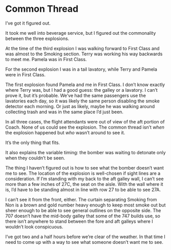 # Common Thread

I’ve got it figured out.

It took me well into beverage service, but I figured out the commonality between the three explosions.

At the time of the third explosion I was walking forward to First Class and was almost to the Smoking section.
Terry was working his way backwards to meet me.
Pamela was in First Class.

For the second explosion I was in a tail lavatory, while Terry and Pamela were in First Class.

The first explosion found Pamela and me in First Class.
I don’t know exactly where Terry was, but I had a good guess: the galley or a lavatory.
I can’t prove it, but it’s probable.
We’ve had the same passengers use the lavatories each day, so it was likely the same person disabling the smoke detector each morning.
Or just as likely, maybe he was walking around collecting trash and was in the same place I’d just been.

In all three cases, the flight attendants were out of view of the aft portion of Coach.
None of us could see the explosion.
The common thread isn’t _when_ the explosion happened but _who_ wasn’t around to see it.

It’s the only thing that fits.

It also explains the variable timing: the bomber was waiting to detonate only when they couldn’t be seen.

The thing I haven’t figured out is how to see what the bomber doesn’t want me to see.
The location of the explosion is well-chosen if sight lines are a consideration.
If I’m standing with my back to the aft galley wall, I can’t see more than a few inches of 27C, the seat on the aisle.
With the wall where it is, I’d have to be standing almost in line with row 27 to be able to see 27A.

I can’t see it from the front, either.
The curtain separating Smoking from Non is a brown and gold number heavy enough to keep most smoke out but sheer enough to be able to see general outlines on the opposite side.
The 707 doesn’t have the mid-body galley that some of the 747 builds use, so there isn’t anywhere to stand between the fore and aft galleys where I wouldn’t look conspicuous.

I’ve got two and a half hours before we’re clear of the weather.
In that time I need to come up with a way to see what someone doesn’t want me to see.